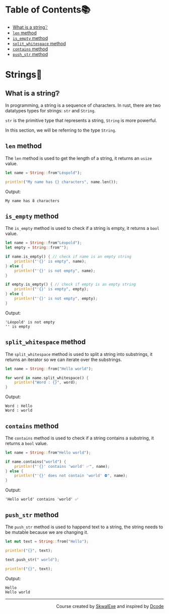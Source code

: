 # Table of Contents📚
- [What is a string❔](#what-is-a-string)
- [`len` method](#len-method)
- [`is_empty` method](#is_empty-method)
- [`split_whitespace` method](#split_whitespace-method)
- [`contains` method](#contains-method)
- [`push_str` method](#push_str-method)


# Strings📝
## What is a string❔
In programming, a string is a sequence of characters.
In rust, there are two datatypes types for strings: `str` and `String`.

`str` is the primitive type that represents a string, `String` is more powerful.

In this section, we will be referring to the type `String`. 

## `len` method
The `len` method is used to get the length of a string, it returns an `usize` value.
```rust
let name = String::from"Léopold");

println!("My name has {} characters", name.len());
```
Output:
```
My name has 8 characters
```
## `is_empty` method
The `is_empty` method is used to check if a string is empty, it returns a `bool` value.
```rust
let name = String::from"Léopold");
let empty = String::from"");

if name.is_empty() { // check if name is an empty string
    println!("'{}' is empty", name);
} else {
    println!("'{}' is not empty", name);
}

if empty.is_empty() { // check if empty is an empty string
    println!("'{}' is empty", empty);
} else {
    println!("'{}' is not empty", empty);
}
```
Output:
```
'Léopold' is not empty
'' is empty
```
## `split_whitespace` method
The `split_whitespace` method is used to split a string into substrings, it returns an iterator so we can iterate over the substrings.
```rust
let name = String::from("Hello world");

for word in name.split_whitespace() {
    println!("Word : {}", word);
}
```
Output:
```
Word : Hello
Word : world
```
## `contains` method
The `contains` method is used to check if a string contains a substring, it returns a `bool` value.
```rust
let name = String::from"Hello world");

if name.contains("world") {
    println!("'{}' contains 'world' ✅", name);
} else {
    println!("'{}' does not contain 'world' ⛔", name);
}
```
Output:
```
'Hello world' contains 'world' ✅
```
## `push_str` method
The `push_str` method is used to happend text to a string, the string needs to be mutable because we are changing it.
```rust
let mut text = String::from("Hello"); 

println!("{}", text); 

text.push_str(" world"); 

println!("{}", text);
```
Output:
```
Hello
Hello world
```





<!--
---

<p align="right"><a href="https://github.com/SkwalExe/learn-rust/tree/main/course/impl-keyword">Next Section ⏭️</a></p>
-->

---

<p align="right">Course created by <a href="https://github.com/SkwalExe/" target="_blank">SkwalExe</a> and inspired by <a href="https://www.youtube.com/watch?v=vOMJlQ5B-M0&list=PLVvjrrRCBy2JSHf9tGxGKJ-bYAN_uDCUL" target="_blank">Dcode</a></p>